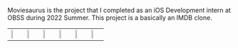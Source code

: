 Moviesaurus is the project that I completed as an iOS Development intern at OBSS during 2022 Summer.
This project is a basically an IMDB clone.

<table>
  <tr>
    <td>
      <img src="https://user-images.githubusercontent.com/42948198/194753933-448537aa-51d5-45da-aaa3-606e44c75fc4.png" width=30% height=30%>
    </td>
    <td>
      <img src="https://user-images.githubusercontent.com/42948198/194753947-9e14ce8b-6152-4f22-89a5-c309869249c3.png" width=30% height=30%>  
    </td>
    <td>
      <img src="https://user-images.githubusercontent.com/42948198/194753955-7f1ca571-c46b-46ff-ba3d-b7ee3bca6208.png" width=30% height=30%>
    </td>
    <td>
      <img src="https://user-images.githubusercontent.com/42948198/194753963-b565d0e6-e7be-4eb2-850f-2c4452e1bcfb.png" width=30% height=30%>
    </td>
    <td>
      <img src="https://user-images.githubusercontent.com/42948198/194753982-0d87a4c0-f544-499f-885c-79ac162c93c9.png" width=30% height=30%> 
    </td>
    <td>
      <img src="https://user-images.githubusercontent.com/42948198/194753985-3d1a7bf4-f95d-4d87-9c5d-887a7a73ec3e.png" width=30% height=30%>
    </td>
  </tr>
</table>
